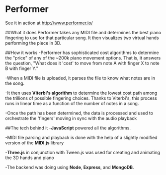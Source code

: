 Performer
=========

See it in action at http://www.performer.io/

##What it does
Performer takes any MIDI file and determines the best piano fingering to use for that particular song. It then visualizes two virtual hands performing the piece in 3D.

##How it works
-Performer has sophisticated cost algorithms to determine the "price" of any of the ~200k piano movement options. That is, it answers the question, "What does it 'cost' to move from note A with finger X to note B with finger Y."

-When a MIDI file is uploaded, it parses the file to know what notes are in the song.

-It then uses **Viterbi's algorithm** to determine the lowest cost path among the trillions of possible fingering choices. Thanks to Viterbi's, this process runs in linear time as a function of the number of notes in a song.

-Once the path has been determined, the data is processed and used to orchestrate the 'fingers' moving in sync with the audio playback 

##The tech behind it
-**JavaScript** powered all the algorithms.

-MIDI file parsing and playback is done with the help of a slightly modified version of the **MIDI.js** library

-**Three.js** in conjunction with Tween.js was used for creating and animating the 3D hands and piano 

-The backend was doing using **Node**, **Express**, and **MongoDB**.
